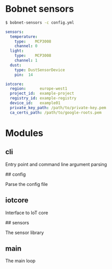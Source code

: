 # Bobnet sensors

```bash
$ bobnet-sensors -c config.yml
```

```yaml
sensors:
  temperature:
    type:    MCP3008
    channel: 0
  light:
    type:    MCP3008
    channel: 1
  dust:
    type: DustSensorDevice
    pin:  14

iotcore:
  region:      europe-west1
  project_id:  example-project
  registry_id: example-registry
  device_id:   example01
  private_key_path: /path/to/private-key.pem
  ca_certs_path: /path/to/google-roots.pem
```

# Modules

## cli

Entry point and command line argument parsing

## config

Parse the config file

## iotcore

Interface to IoT core

## sensors

The sensor library

## main

The main loop
